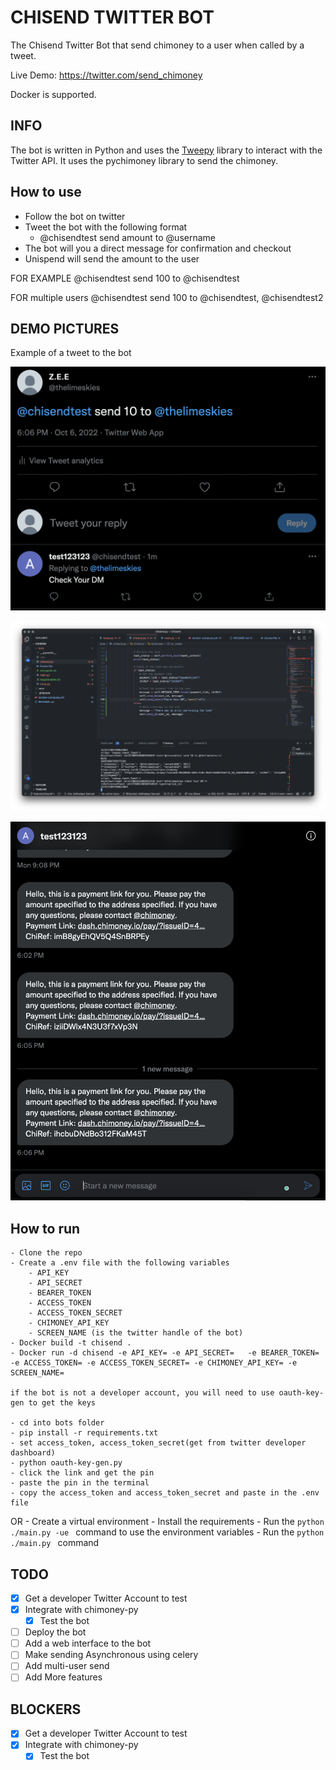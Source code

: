 # CHISEND TWITTER BOT

The Chisend Twitter Bot that send chimoney to a user when called by a tweet.

Live Demo: https://twitter.com/send_chimoney

Docker is supported.



## INFO

The bot is written in Python and uses the [Tweepy](https://www.tweepy.org/) library to interact with the Twitter API.
It uses the pychimoney library to send the chimoney.

## How to use
- Follow the bot on twitter
- Tweet the bot with the following format
    - @chisendtest send amount to @username
- The bot will you a direct message for confirmation and checkout
- Unispend will send the amount to the user

FOR EXAMPLE
@chisendtest send 100 to @chisendtest

FOR multiple users
@chisendtest send 100 to @chisendtest, @chisendtest2

## DEMO PICTURES
Example of a tweet to the bot

![alt text](images/1.png "Demo 1")

![alt text](images/2.png "Demo 2")

![alt text](images/3.png "Demo 3")

## How to run
    - Clone the repo
    - Create a .env file with the following variables
        - API_KEY
        - API_SECRET
        - BEARER_TOKEN
        - ACCESS_TOKEN
        - ACCESS_TOKEN_SECRET
        - CHIMONEY_API_KEY
        - SCREEN_NAME (is the twitter handle of the bot)
    - Docker build -t chisend .
    - Docker run -d chisend -e API_KEY= -e API_SECRET=   -e BEARER_TOKEN= -e ACCESS_TOKEN= -e ACCESS_TOKEN_SECRET= -e CHIMONEY_API_KEY= -e SCREEN_NAME=

    if the bot is not a developer account, you will need to use oauth-key-gen to get the keys

    - cd into bots folder
    - pip install -r requirements.txt
    - set access_token, access_token_secret(get from twitter developer dashboard)
    - python oauth-key-gen.py
    - click the link and get the pin
    - paste the pin in the terminal
    - copy the access_token and access_token_secret and paste in the .env file
OR
    - Create a virtual environment
    - Install the requirements
    - Run the ```python  ./main.py -ue ``` command
        to use the environment variables
    - Run the ```python  ./main.py ``` command

## TODO 
- [x] Get a developer Twitter Account to test 
- [x] Integrate with chimoney-py
    - [x] Test the bot
- [ ] Deploy the bot
- [ ] Add a web interface to the bot
- [ ] Make sending Asynchronous using celery
- [ ] Add multi-user send 
- [ ] Add More features

## BLOCKERS
- [x] Get a developer Twitter Account to test 
- [x] Integrate with chimoney-py
    - [x] Test the bot
